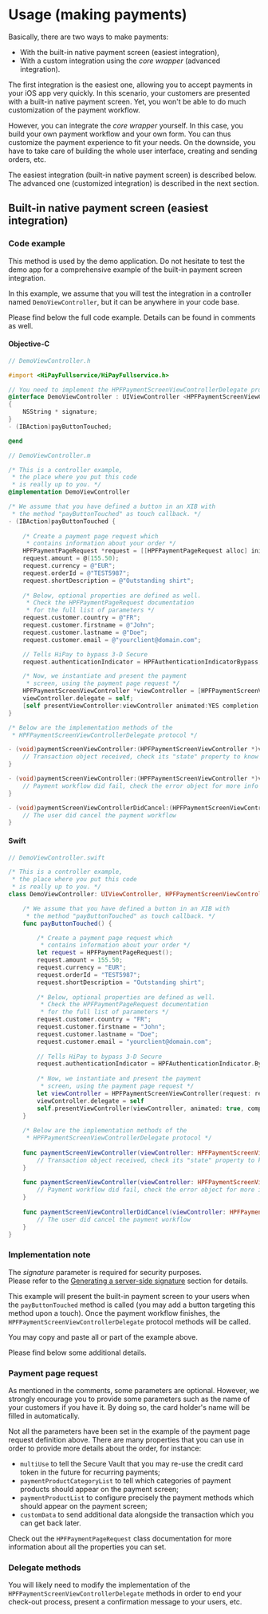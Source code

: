 # Usage (making payments)

Basically, there are two ways to make payments:

- With the built-in native payment screen (easiest integration),
- With a custom integration using the *core wrapper* (advanced integration).

The first integration is the easiest one, allowing you to accept payments in your iOS app very quickly. In this scenario, your customers are presented with a built-in native payment screen. Yet, you won't be able to do much customization of the payment workflow.

However, you can integrate the *core wrapper* yourself. In this case, you build your own payment workflow and your own form. You can thus customize the payment experience to fit your needs. On the downside, you have to take care of building the whole user interface, creating and sending orders, etc.

The easiest integration (built-in native payment screen) is described below. The advanced one (customized integration) is described in the next section.

## Built-in native payment screen (easiest integration)

### Code example
This method is used by the demo application. Do not hesitate to test the demo app for a comprehensive example of the built-in payment screen integration.

In this example, we assume that you will test the integration in a controller named `DemoViewController`, but it can be anywhere in your code base. 

Please find below the full code example. Details can be found in comments as well. 

#### Objective-C

```Objective-C
// DemoViewController.h

#import <HiPayFullservice/HiPayFullservice.h>

// You need to implement the HPFPaymentScreenViewControllerDelegate protocol
@interface DemoViewController : UIViewController <HPFPaymentScreenViewControllerDelegate>
{
    NSString * signature;
}
- (IBAction)payButtonTouched;

@end
```

```Objective-C
// DemoViewController.m

/* This is a controller example,
 * the place where you put this code
 * is really up to you. */
@implementation DemoViewController

/* We assume that you have defined a button in an XIB with
 * the method "payButtonTouched" as touch callback. */
- (IBAction)payButtonTouched {
    
    /* Create a payment page request which
     * contains information about your order */
    HPFPaymentPageRequest *request = [[HPFPaymentPageRequest alloc] init];
    request.amount = @(155.50);
    request.currency = @"EUR";
    request.orderId = @"TEST5987";
    request.shortDescription = @"Outstanding shirt";
    
    /* Below, optional properties are defined as well.
     * Check the HPFPaymentPageRequest documentation
     * for the full list of parameters */
    request.customer.country = @"FR";
    request.customer.firstname = @"John";
    request.customer.lastname = @"Doe";
    request.customer.email = @"yourclient@domain.com";

    // Tells HiPay to bypass 3-D Secure
    request.authenticationIndicator = HPFAuthenticationIndicatorBypass;

    /* Now, we instantiate and present the payment
     * screen, using the payment page request */
    HPFPaymentScreenViewController *viewController = [HPFPaymentScreenViewController paymentScreenViewControllerWithRequest:request signature:signature];
    viewController.delegate = self;
    [self presentViewController:viewController animated:YES completion:nil];
}

/* Below are the implementation methods of the
 * HPFPaymentScreenViewControllerDelegate protocol */

- (void)paymentScreenViewController:(HPFPaymentScreenViewController *)viewController didEndWithTransaction:(HPFTransaction *)transaction {
    // Transaction object received, check its "state" property to know if the transaction was completed
}

- (void)paymentScreenViewController:(HPFPaymentScreenViewController *)viewController didFailWithError:(NSError *)error {
    // Payment workflow did fail, check the error object for more info
}

- (void)paymentScreenViewControllerDidCancel:(HPFPaymentScreenViewController *)viewController {
    // The user did cancel the payment workflow
}
```

#### Swift

```Swift
// DemoViewController.swift

/* This is a controller example,
 * the place where you put this code
 * is really up to you. */
class DemoViewController: UIViewController, HPFPaymentScreenViewControllerDelegate {

    /* We assume that you have defined a button in an XIB with
     * the method "payButtonTouched" as touch callback. */
    func payButtonTouched() {

        /* Create a payment page request which
         * contains information about your order */
        let request = HPFPaymentPageRequest();
        request.amount = 155.50;
        request.currency = "EUR";
        request.orderId = "TEST5987";
        request.shortDescription = "Outstanding shirt";
        
        /* Below, optional properties are defined as well.
         * Check the HPFPaymentPageRequest documentation
         * for the full list of parameters */
        request.customer.country = "FR";
        request.customer.firstname = "John";
        request.customer.lastname = "Doe";
        request.customer.email = "yourclient@domain.com";
        
        // Tells HiPay to bypass 3-D Secure
        request.authenticationIndicator = HPFAuthenticationIndicator.Bypass;
        
        /* Now, we instantiate and present the payment
         * screen, using the payment page request */
        let viewController = HPFPaymentScreenViewController(request: request, signature: signature)
        viewController.delegate = self
        self.presentViewController(viewController, animated: true, completion: nil)
    }
 
    /* Below are the implementation methods of the
     * HPFPaymentScreenViewControllerDelegate protocol */
    
    func paymentScreenViewController(viewController: HPFPaymentScreenViewController, didEndWithTransaction transaction: HPFTransaction) {
        // Transaction object received, check its "state" property to know if the transaction was completed
    }
    
    func paymentScreenViewController(viewController: HPFPaymentScreenViewController, didFailWithError error: NSError) {
        // Payment workflow did fail, check the error object for more info
    }
    
    func paymentScreenViewControllerDidCancel(viewController: HPFPaymentScreenViewController) {
        // The user did cancel the payment workflow
    }
}
```

### Implementation note 
The *signature* parameter is required for security purposes.  
Please refer to the [Generating a server-side signature](#generating-a--signature) section for details.

This example will present the built-in payment screen to your users when the `payButtonTouched` method is called (you may add a button targeting this method upon a touch). Once the payment workflow finishes, the `HPFPaymentScreenViewControllerDelegate` protocol methods will be called. 

You may copy and paste all or part of the example above.

Please find below some additional details.

### Payment page request

As mentioned in the comments, some parameters are optional. However, we strongly encourage you to provide some parameters such as the name of your customers if you have it. By doing so, the card holder's name will be filled in automatically.

Not all the parameters have been set in the example of the payment page request definition above. There are many properties that you can use in order to provide more details about the order, for instance: 

- `multiUse` to tell the Secure Vault that you may re-use the credit card token in the future for recurring payments; 
- `paymentProductCategoryList` to tell which categories of payment products should appear on the payment screen; 
- `paymentProductList` to configure precisely the payment methods which should appear on the payment screen;
- `customData` to send additional data alongside the transaction which you can get back later.

Check out the `HPFPaymentPageRequest` class documentation for more information about all the properties you can set.

### Delegate methods

You will likely need to modify the implementation of the `HPFPaymentScreenViewControllerDelegate` methods in order to end your check-out process, present a confirmation message to your users, etc.
